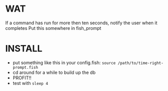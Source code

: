 # WAT

If a command has run for more then ten seconds, notify the user when it completes
Put this somewhere in fish_prompt

# INSTALL

- put something like this in your config.fish:
`source /path/to/time-right-prompt.fish`
- cd around for a while to build up the db
- PROFIT!!
- test with `sleep 4`
